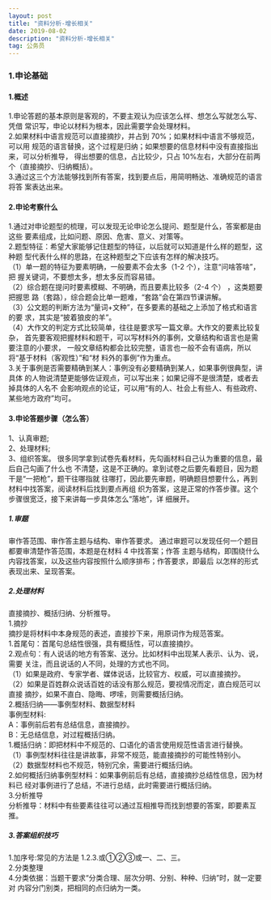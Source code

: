 ```yaml
---
layout: post
title: "资料分析-增长相关"
date: 2019-08-02
description: "资料分析-增长相关"
tag: 公务员
---
```

### 1.申论基础
#### 1.概述
1.申论答题的基本原则是客观的，不要主观认为应该怎么样、想怎么写就怎么写、凭借
常识写，申论以材料为根本，因此需要学会处理材料。   
2.如果材料中语言规范可以直接摘抄，并占到 70%；如果材料中语言不够规范，可以用
规范的语言替换，这个过程是归纳；如果想要的信息材料中没有直接指出来，可以分析推导，
得出想要的信息，占比较少，只占 10%左右，大部分在前两个（直接摘抄、归纳概括）。  
3.通过这三个方法能够找到所有答案，找到要点后，用简明畅达、准确规范的语言将答
案表达出来。  
#### 2.申论考察什么
1.通过对申论题型的梳理，可以发现无论申论怎么提问、题型是什么，答案都是由这些
要素组成，比如问题、原因、危害、意义、对策等。   
2.题型特征：希望大家能够记住题型的特征，以后就可以知道是什么样的题型，这种题
型代表什么样的思路，在这种题型之下应该有怎样的解决技巧。   
（1）单一题的特征为要素明确，一般要素不会太多（1-2 个），注意“问啥答啥”，把
握关键词，不要想太多，想太多反而容易错。  
（2）综合题在提问时要素模糊、不明确，而且要素比较多（2-4 个） ，这类题要把握思
路（套路），综合题会比单一题难，“套路”会在第四节课讲解。  
（3）公文题的判断方法为“量词+文种”，在多要素的基础之上添加了格式和语言的要
求，其实是“披着狼皮的羊”。  
（4）大作文的判定方式比较简单，往往是要求写一篇文章。大作文的要素比较复杂，
首先要客观把握材料和题干，可以写材料外的事例，文章结构和语言也是需要注意的小要求，
一般文章结构都会比较完整，语言也一般不会有语病，所以将“基于材料（客观性）”和“材
料外的事例”作为重点。  
3.关于事例是否需要精确到某人：事例没有必要精确到某人，如果事例很典型，讲具体
的人物说清楚更能够佐证观点，可以写出来；如果记得不是很清楚，或者去掉具体的人名不
会影响观点的论证，可以用“有的人、社会上有些人、有些政府、某些地方政府”均可。
#### 3.申论答题步骤（怎么答）
1、认真审题;   
2、处理材料;   
3、组织答案。
很多同学拿到试卷先看材料，先勾画材料自己认为重要的信息，最后自己勾画了什么也
不清楚，这是不正确的。拿到试卷之后要先看题目，因为题干是“一把枪”，题干往哪指就
往哪打，因此要先审题，明确题目想要什么，再到材料中找答案，阅读材料后找到要点再组
织为答案，这是正常的作答步骤。这个步骤很宽泛，接下来讲每一步具体怎么“落地”，详
细展开。  
##### 1.审题  
审作答范围、审作答主题与结构、审作答要求。
通过审题可以发现任何一个题目都要审清楚作答范围，本题是在材料 4 中找答案；作答
主题与结构，即围绕什么内容找答案，以及这些内容按照什么顺序排布；作答要求，即最后
以怎样的形式表现出来、呈现答案。
##### 2.处理材料
直接摘抄、概括归纳、分析推导。  
1.摘抄  
摘抄是将材料中本身规范的表述，直接抄下来，用原词作为规范答案。  
1.首尾句：首尾句总结性很强，具有概括性，可以直接摘抄。  
2.观点句：有人说话的地方有答案、送分。比如材料中出现某人表示、认为、说，需要
关注，而且说话的人不同，处理的方式也不同。  
（1）如果是政府、专家学者、媒体说话，比较官方、权威，可以直接摘抄。   
（2）如果是百姓群众说话百姓的话没有那么规范，要视情况而定，直白规范可以直接
摘抄，如果不直白、隐晦、啰嗦，则需要概括归纳。  
2.概括归纳——事例型材料、数据型材料   
事例型材料:  
A：事例前后若有总结信息，直接摘抄。   
B：无总结信息，对过程概括归纳。   
1.概括归纳：即把材料中不规范的、口语化的语言使用规范性语言进行替换。   
（1）事例型材料往往是讲故事，非常不规范，能直接摘抄的可能性特别小。   
（2）数据型材料也不规范，特别冗余，需要进行概括归纳。   
2.如何概括归纳事例型材料：如果事例前后有总结，直接摘抄总结性信息，因为材料已
经对事例进行了总结，不进行总结，此时需要进行概括归纳。  
3.分析推导  
分析推导：材料中有些要素往往可以通过互相推导而找到想要的答案，即要素互推。
##### 3.答案组织技巧
1.加序号:常见的方法是 1.2.3.或①②③或一、二、三。   
2.分类整理  
4.分类依据：当题干要求“分类合理、层次分明、分别、种种、归纳”时，就一定要对
内容分门别类，把相同的点归纳为一类。  